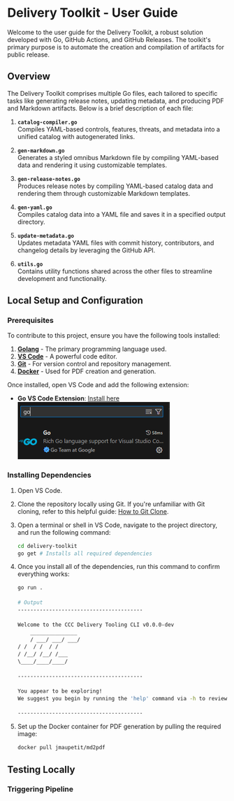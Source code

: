 # Delivery Toolkit - User Guide

Welcome to the user guide for the Delivery Toolkit, a robust solution developed with Go, GitHub Actions, and GitHub Releases. The toolkit's primary purpose is to automate the creation and compilation of artifacts for public release.

## Overview

The Delivery Toolkit comprises multiple Go files, each tailored to specific tasks like generating release notes, updating metadata, and producing PDF and Markdown artifacts. Below is a brief description of each file:

1. **`catalog-compiler.go`**  
   Compiles YAML-based controls, features, threats, and metadata into a unified catalog with autogenerated links.

1. **`gen-markdown.go`**  
   Generates a styled omnibus Markdown file by compiling YAML-based data and rendering it using customizable templates.

1. **`gen-release-notes.go`**  
   Produces release notes by compiling YAML-based catalog data and rendering them through customizable Markdown templates.

1. **`gen-yaml.go`**  
   Compiles catalog data into a YAML file and saves it in a specified output directory.

1. **`update-metadata.go`**  
   Updates metadata YAML files with commit history, contributors, and changelog details by leveraging the GitHub API.

1. **`utils.go`**  
   Contains utility functions shared across the other files to streamline development and functionality.

## Local Setup and Configuration

### Prerequisites

To contribute to this project, ensure you have the following tools installed:

1. [**Golang**](https://go.dev/doc/install) - The primary programming language used.
1. [**VS Code**](https://code.visualstudio.com/download) - A powerful code editor.
1. [**Git**](https://git-scm.com/downloads) - For version control and repository management.
1. [**Docker**](https://docs.docker.com/engine/install/) - Used for PDF creation and generation.

Once installed, open VS Code and add the following extension:

- **Go VS Code Extension**: [Install here](https://marketplace.visualstudio.com/items?itemName=golang.go)  
   ![VS Code Extensions](image.png)

### Installing Dependencies

1. Open VS Code.
1. Clone the repository locally using Git. If you're unfamiliar with Git cloning, refer to this helpful guide: [How to Git Clone](https://www.geeksforgeeks.org/how-to-git-clone-a-remote-repository/).
1. Open a terminal or shell in VS Code, navigate to the project directory, and run the following command:

   ```bash
   cd delivery-toolkit
   go get # Installs all required dependencies
   ```

1. Once you install all of the dependencies, run this command to confirm everything works:

   ```bash
   go run .

   # Output
   ----------------------------------------

   Welcome to the CCC Delivery Tooling CLI v0.0.0-dev
       _______________
       / ___/ ___/ ___/
   / /  / /  / /
   / /__/ /__/ /___
   \____/____/____/

   ----------------------------------------

   You appear to be exploring!
   We suggest you begin by running the 'help' command via -h to review the available options.

   ----------------------------------------

   ```

1. Set up the Docker container for PDF generation by pulling the required image:

   ```bash
   docker pull jmaupetit/md2pdf
   ```

## Testing Locally



### Triggering Pipeline
